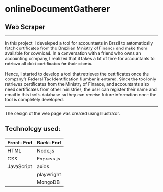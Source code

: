 # onlineDocumentGatherer
## Web Scraper 
<hr>
In this project, I developed a tool for accountants in Brazil to automatically fetch certificates from the Brazilian Ministry of Finance and make them available for download. In a conversation with a friend who owns an accounting company, I realized that it takes a lot of time for accountants to retrieve all debt certificates for their clients. 
<br/>
<br/>
Hence, I started to develop a tool that retrieves the certificates once the company’s Federal Tax Identification Number is entered. Since the tool only retrieves certificates from the Ministry of Finance, and accountants also need certificates from other ministries, the user can register their name and email in this tool’s database so they can receive future information once the tool is completely developed.
<hr>
The design of the web page was created using Illustrator. 

## Technology used: 
Front-End|Back-End
---------|--------
HTML | Node.js
CSS | Express.js
JavaScript |axios
 ||playwright
 | |MongoDB
